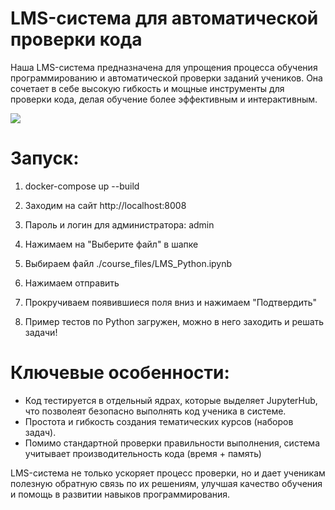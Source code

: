 # LMS-система для автоматической проверки кода

Наша LMS-система предназначена для упрощения процесса обучения программированию и автоматической проверки заданий учеников. Она сочетает в себе высокую гибкость и мощные инструменты для проверки кода, делая обучение более эффективным и интерактивным.

![](https://github.com/romannoff/LMS_system/blob/main/preview/preview.gif)

# Запуск:
1) docker-compose up --build

2) Заходим на сайт http://localhost:8008

3) Пароль и логин для администратора: admin

4) Нажимаем на "Выберите файл" в шапке

5) Выбираем файл ./course_files/LMS_Python.ipynb

6) Нажимаем отправить

7) Прокручиваем появившиеся поля вниз и нажимаем "Подтвердить"

8) Пример тестов по Python загружен, можно в него заходить и решать задачи!

# Ключевые особенности:
- Код тестируется в отдельный ядрах, которые выделяет JupyterHub, что позволеят безопасно выполнять код ученика в системе.
- Простота и гибкость создания тематических курсов (наборов задач).
- Помимо стандартной проверки правильности выполнения, система учитывает производительность кода (время + память)

LMS-система не только ускоряет процесс проверки, но и дает ученикам полезную обратную связь по их решениям, улучшая качество обучения и помощь в развитии навыков программирования.
